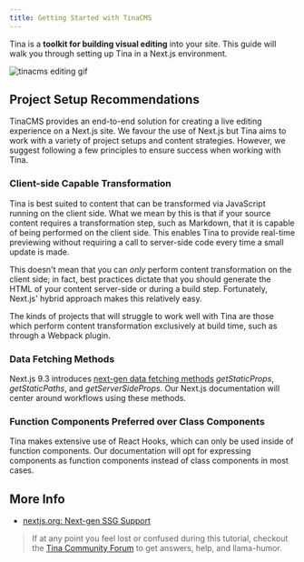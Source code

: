 ```yaml
---
title: Getting Started with TinaCMS
---
```


Tina is a **toolkit for building visual editing** into your site. This guide will walk you through setting up Tina in a Next.js environment.

![tinacms editing gif](/gif/tina-nextjs.gif)

## Project Setup Recommendations

TinaCMS provides an end-to-end solution for creating a live editing experience on a Next.js site. We favour the use of Next.js but Tina aims to work with a variety of project setups and content strategies. However, we suggest following a few principles to ensure success when working with Tina.

### Client-side Capable Transformation

Tina is best suited to content that can be transformed via JavaScript running on the client side. What we mean by this is that if your source content requires a transformation step, such as Markdown, that it is capable of being performed on the client side. This enables Tina to provide real-time previewing without requiring a call to server-side code every time a small update is made.

This doesn't mean that you can _only_ perform content transformation on the client side; in fact, best practices dictate that you should generate the HTML of your content server-side or during a build step. Fortunately, Next.js' hybrid approach makes this relatively easy.

The kinds of projects that will struggle to work well with Tina are those which perform content transformation exclusively at build time, such as through a Webpack plugin.

### Data Fetching Methods

Next.js 9.3 introduces [next-gen data fetching methods](https://nextjs.org/blog/next-9-3#next-gen-static-site-generation-ssg-support) _getStaticProps_, _getStaticPaths_, and _getServerSideProps_. Our Next.js documentation will center around workflows using these methods.

### Function Components Preferred over Class Components

Tina makes extensive use of React Hooks, which can only be used inside of function components. Our documentation will opt for expressing components as function components instead of class components in most cases.

## More Info

- [nextjs.org: Next-gen SSG Support](https://nextjs.org/blog/next-9-3#next-gen-static-site-generation-ssg-support)

> If at any point you feel lost or confused during this tutorial, checkout the [Tina Community Forum](https://community.tinacms.org/) to get answers, help, and llama-humor.
